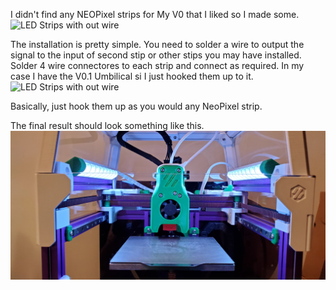 I didn't find any NEOPixel strips for My V0 that I  liked so I made some.
![LED Strips with out wire](Images/20220503_170615.jpg)


The installation is pretty simple.  You need to solder a wire to output the signal to the input of second stip or other stips you may have installed. Solder 4 wire connectores to each strip and connect as required.  In my case I have the V0.1 Umbilical si I just hooked them up to it. 
![LED Strips with out wire](Images/20220503_210333.jpg)

Basically, just hook them up as you would any NeoPixel strip. 

The final result should look something like this.
![Installed LED Strips](Images/20220514_234252.jpg)
